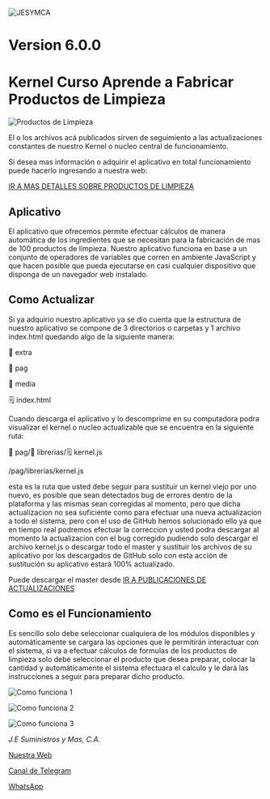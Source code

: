 ![JESYMCA](https://local.jesuministrosymas.com.ve/image/LOGO.png)

# Version 6.0.0
# Kernel Curso Aprende a Fabricar Productos de Limpieza

![Productos de Limpieza](http://www.jesuministrosymas.com.ve/_/rsrc/1501448128002/productos/cursos/elabore-productos-de-limpieza/VENTANA_SEGURIDAD_3.png?height=226&width=320)

El o los archivos acá publicados sirven de seguimiento a las actualizaciones constantes de nuestro Kernel o nucleo central de funcionamiento.

Si desea mas información o adquirir el aplicativo en total funcionamiento puede hacerlo ingresando a nuestra web:

[IR A MAS DETALLES SOBRE PRODUCTOS DE LIMPIEZA](http://www.jesuministrosymas.com.ve/productos/cursos/elabore-productos-de-limpieza)

## Aplicativo
El aplicativo que ofrecemos permite efectuar cálculos de manera automática de los ingredientes que se necesitan para la fabricación de mas de 100 productos de limpieza.
Nuestro aplicativo funciona en base a un conjunto de operadores de variables que corren en ambiente JavaScript y que hacen posible que pueda ejecutarse en casi cualquier dispositivo que disponga de un navegador web instalado.

## Como Actualizar

Si ya adquirio nuestro aplicativo ya se dio cuenta que la estructura de nuestro aplicativo se compone de 3 directorios o carpetas y 1 archivo index.html quedando algo de la siguiente manera:

:file_folder: extra

:file_folder: pag

:file_folder: media

:spiral_notepad: index.html


Cuando descarga el aplicativo y lo descomprime en su computadora podra visualizar el kernel o nucleo actualizable que se encuentra en la siguiente ruta:

:file_folder: pag/:file_folder: librerias/:spiral_notepad: kernel.js

/pag/librerias/kernel.js

esta es la ruta que usted debe seguir para sustituir un kernel viejo por uno nuevo, es posible que sean detectados bug de errores dentro de la plataforma y las mismas sean corregidas al momento, pero que dicha actualizacion no sea suficiente como para efectuar una nueva actualizacion a todo el sistema, pero con el uso de GitHub hemos solucionado ello ya que en tiempo real podremos efectuar la correccion y usted podra descargar al momento la actualizacion con el bug corregido pudiendo solo descargar el archivo kernel.js o descargar todo el master y sustituir los archivos de su aplicativo por los descargados de GitHub solo con esta acción de sustitución su aplicativo estará 100% actualizado.

Puede descargar el master desde [IR A PUBLICACIONES DE ACTUALIZACIONES](https://github.com/jesymca/productos_limpieza/tags)

## Como es el Funcionamiento
Es sencillo solo debe seleccionar cualquiera de los módulos disponibles y automáticamente se cargara las opciones que le permitirán interactuar con el sistema, si va a efectuar cálculos de formulas de los productos de limpieza solo debe seleccionar el producto que desea preparar, colocar la cantidad y automáticamente el sistema efectuara el calculo y le dará las instrucciones a seguir para preparar dicho producto.

![Como funciona 1](https://i.ibb.co/Lvqr81W/Captura-de-pantalla-20240522-184918.png)

![Como funciona 2](https://i.ibb.co/jZWqvkW/Captura-de-pantalla-20240522-184851.png)

![Como funciona 3](https://i.ibb.co/qRKndY4/Captura-de-pantalla-20240522-184730.png)



_J.E Suministros y Mas, C.A._

[Nuestra Web](http://www.jesuministrosymas.com.ve/)

[Canal de Telegram](https://t.me/Jesymca)

[WhatsApp](http://bit.ly/ProductosLimpiezaGithub)
